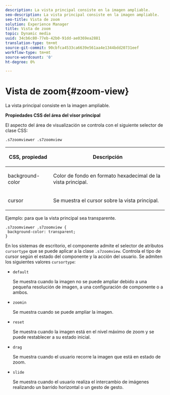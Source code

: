 ```yaml
---
description: La vista principal consiste en la imagen ampliable.
seo-description: La vista principal consiste en la imagen ampliable.
seo-title: Vista de zoom
solution: Experience Manager
title: Vista de zoom
topic: Dynamic media
uuid: 34cb6c80-77eb-42b0-91dd-ae0369ea2881
translation-type: tm+mt
source-git-commit: 90cbfca4533ca6639e561aa4e1344bdd20731eef
workflow-type: tm+mt
source-wordcount: '0'
ht-degree: 0%

---
```



# Vista de zoom{#zoom-view}

La vista principal consiste en la imagen ampliable.

<!--<a id="section_061E550C1C1D4DB2BD663A898895B38C"></a>-->

**Propiedades CSS del área del visor principal**

El aspecto del área de visualización se controla con el siguiente selector de clase CSS:

```
.s7zoomviewer .s7zoomview
```

<table id="table_94EE3F5BBE4547C0B4943471CEE7EDE4"> 
 <thead> 
  <tr> 
   <th colname="col1" class="entry"> <p> CSS, propiedad </p> </th> 
   <th colname="col2" class="entry"> <p>Descripción </p> </th> 
  </tr> 
 </thead>
 <tbody> 
  <tr> 
   <td colname="col1"> <p> <span class="codeph"> background-color  </span> </p> </td> 
   <td colname="col2"> <p> Color de fondo en formato hexadecimal de la vista principal. </p> </td> 
  </tr> 
  <tr> 
   <td colname="col1"> <p> <span class="codeph"> cursor  </span> </p> </td> 
   <td colname="col2"> <p>Se muestra el cursor sobre la vista principal. </p> </td> 
  </tr> 
 </tbody> 
</table>

Ejemplo: para que la vista principal sea transparente.

```
.s7zoomviewer .s7zoomview { 
 background-color: transparent; 
}
```

En los sistemas de escritorio, el componente admite el selector de atributos `cursortype` que se puede aplicar a la clase `.s7zoomview`. Controla el tipo de cursor según el estado del componente y la acción del usuario. Se admiten los siguientes valores `cursortype`:

* `default`

   Se muestra cuando la imagen no se puede ampliar debido a una pequeña resolución de imagen, a una configuración de componente o a ambos.

* `zoomin`

   Se muestra cuando se puede ampliar la imagen.

* `reset`

   Se muestra cuando la imagen está en el nivel máximo de zoom y se puede restablecer a su estado inicial.

* `drag`

   Se muestra cuando el usuario recorre la imagen que está en estado de zoom.

* `slide`

   Se muestra cuando el usuario realiza el intercambio de imágenes realizando un barrido horizontal o un gesto de gesto.


